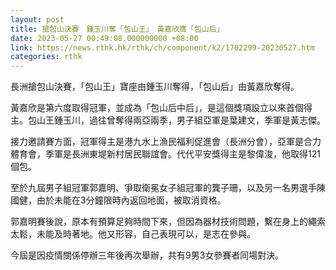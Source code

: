 ```yaml
---
layout: post
title: 搶包山決賽　鍾玉川奪「包山王」　黃嘉欣膺「包山后」
date: 2023-05-27 00:49:08.000000000 +08:00
link: https://news.rthk.hk/rthk/ch/component/k2/1702299-20230527.htm
categories: rthk
---
```


長洲搶包山決賽，「包山王」寶座由鍾玉川奪得，「包山后」由黃嘉欣奪得。

黃嘉欣是第六度取得冠軍，並成為「包山后中后」，是這個獎項設立以來首個得主。包山王鍾玉川，過往曾奪得兩亞兩季，男子組亞軍是葉建文，季軍是黃志傑。

接力邀請賽方面，冠軍得主是港九水上漁民福利促進會（長洲分會），亞軍是合力體育會，季軍是長洲東堤新村居民聯誼會。代代平安獎得主是黎偉浚，他取得121 個包。

至於九屆男子組冠軍郭嘉明、爭取衛冕女子組冠軍的龔子珊，以及另一名男選手陳國健，由於未能在3分鐘限時內返回地面，被取消資格。

郭嘉明賽後說，原本有預算足夠時間下來，但因為器材技術問題，繫在身上的繩索太鬆，未能及時著地。他又形容，自己表現可以，是志在參與。

今屆是因疫情關係停辦三年後再次舉辦，共有9男3女參賽者同場對決。
